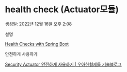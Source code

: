 # health check (Actuator모듈)

생성일: 2022년 12월 16일 오후 2:08

설명

[Health Checks with Spring Boot](https://reflectoring.io/spring-boot-health-check/)

안전하게 사용하기

[Security Actuator 안전하게 사용하기 | 우아한형제들 기술블로그](https://techblog.woowahan.com/9232/)